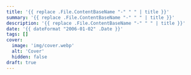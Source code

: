 ```yaml
---
title: '{{ replace .File.ContentBaseName "-" " " | title }}'
summary: '{{ replace .File.ContentBaseName "-" " " | title }}'
description: '{{ replace .File.ContentBaseName "-" " " | title }}'
date: '{{ dateFormat "2006-01-02" .Date }}'
tags: []
cover:
  image: 'img/cover.webp'
  alt: 'Cover'
  hidden: false
draft: true
---
```

